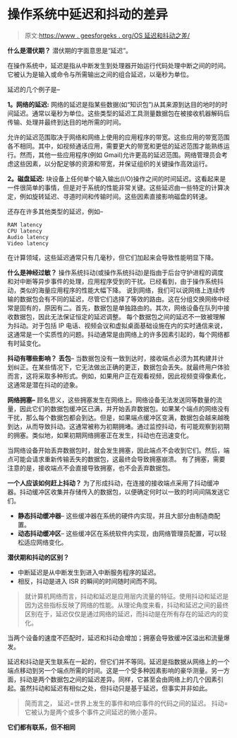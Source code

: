 # 操作系统中延迟和抖动的差异

> 原文:[https://www . geesforgeks . org/OS 延迟和抖动之差/](https://www.geeksforgeeks.org/difference-between-latency-and-jitter-in-os/)

**什么是潜伏期？**
潜伏期的字面意思是“延迟”。

在操作系统中，延迟是指从中断发生到处理器开始运行代码处理中断之间的时间。它被认为是输入或命令与所需输出之间的组合延迟，以毫秒为单位。

延迟的几个例子是–

**1。网络的延迟:**
网络的延迟是指某些数据(如“知识包”)从其来源到达目的地时的时间延迟。通常以毫秒为单位。这些类型的延迟工具测量数据包在被接收机器解码后传输、处理并最终到达目的地所需的时间。

允许的延迟范围取决于网络和网络上使用的应用程序的带宽。这些应用的带宽范围各不相同。其中，如视频通话应用，需要更大的带宽和更低的延迟范围才能熟练运行。然而，其他一些应用程序(例如 Gmail)允许更高的延迟范围。网络管理员会考虑这些因素，以分配足够的资源和带宽，并保证组织的关键操作高效运行。

**2。磁盘延迟:**
块设备上任何单个输入输出(I/O)操作之间的时间延迟。这看起来是一件很简单的事情，但是对于系统的性能非常关键。这些延迟由一些特定的计算决定，例如旋转延迟、寻道时间和传输时间。这些因素直接影响磁盘的转速。

还存在许多其他类型的延迟，例如–

```
RAM latency
CPU latency 
Audio latency 
Video latency 
```

在计算领域，这些延迟通常只有几毫秒，但它们加起来会导致性能明显下降。

**什么是神经过敏？**
操作系统抖动(或操作系统抖动)是指由于后台守护进程的调度和对中断等异步事件的处理，应用程序受到的干扰。已经看到，由于操作系统抖动，类似的海量应用程序的性能大幅下降。
说到网络，我们可以说网络上连续传输的数据包会有不同的延迟，尽管它们选择了等效的路由。这在分组交换网络中经常是固有的，原因有二。首先，数据包是单独路由的。其次，网络设备在队列中接收数据包，因此无法保证恒定的延迟调整。
每个数据包之间的延迟不一致被理解为抖动。对于包括 IP 电话、视频会议和虚拟桌面基础设施在内的实时通信来说，这通常是一个实质性的问题。抖动通常是由网络上的许多因素引起的，每个网络都有时延变化。

**抖动有哪些影响？**
**丢包**–
当数据包没有一致到达时，接收端点必须为其构建并计划纠正。在某些情况下，它无法做出正确的更正，数据包会丢失。就最终用户体验而言，这将采取多种形式。例如，如果用户正在观看视频，因此视频变得像素化，这通常是潜在抖动的迹象。

**网络拥塞–**
顾名思义，这些拥塞发生在网络上。网络设备无法发送同等数量的流量，因此它们的数据包缓冲区已满，并开始丢弃数据包。如果某个端点的网络没有干扰，那么每个数据包都会到达。但是，如果端点缓冲区变满，数据包会越来越晚到达，从而导致抖动。这通常被称为初期拥堵。通过监控抖动，有可能观察到初期的拥塞。类似地，如果初期网络拥塞正在发生，抖动也在迅速变化。

当网络设备开始丢弃数据包时，就会发生拥塞，因此端点不会收到它们。然后，端点可能会请求重新传输丢失的数据包，这最终会导致拥塞崩溃。
有了拥塞，需要注意的是，接收端点不会直接导致拥塞，也不会丢弃数据包。

**一个人应该如何赶上抖动？**
为了形成抖动，在连接的接收端点采用了抖动缓冲器。抖动缓冲区收集并存储传入的数据包，以便确定何时以一致的时间间隔发送它们。

*   **静态抖动缓冲器**–
    这些缓冲器在系统的硬件内实现，并且大部分由制造商配置。
*   **动态抖动缓冲区**–
    这些缓冲区在系统软件内实现，由网络管理员配置，可以轻松适应网络变化。

**潜伏期和抖动的区别？**

*   中断延迟是从中断发生到进入中断服务程序的延迟。
*   相反，抖动是进入 ISR 的瞬间的时间随时间而不同。

> 就计算机网络而言，抖动和延迟是应用层内流量的特征。使用抖动和延迟是因为这些指标反映了网络的性能。从理论角度来看，抖动和延迟之间的最终区别在于，延迟仅仅是通过网络的延迟，而抖动是在所有存在的延迟内的变化。

当两个设备的速度不匹配时，延迟和抖动会增加；拥塞会导致缓冲区溢出和流量爆发。

延迟和抖动是天生联系在一起的，但它们并不等同。延迟是指数据从网络上的一个端点移动到另一个端点所需的时间。这是一个受多种因素影响的豪华测量。另一方面，抖动是两个数据包之间的延迟差异。同样，它甚至会由网络上的几个因素引起。虽然抖动和延迟有相似之处，但抖动只是基于延迟，但事实并非如此。

> 简而言之，
> 延迟=世界上发生的事件和响应事件的代码之间的延迟。
> 抖动=它被认为是两个或多个事件之间延迟的微小差异。

**它们都有联系，但不相同**